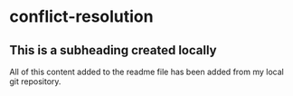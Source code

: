 # conflict-resolution
## This is a subheading created locally

All of this content added to the readme file has been added from my local git repository.
